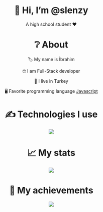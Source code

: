 <div align="center">
<h1> 👋 Hi, I’m @slenzy </h1>
<p> A high school student ❤ </p>
  
<h1> ❔ About </h1>
  <p> 🏷️ My name is İbrahim </p>
  <p> 🤓 I am Full-Stack developer </p>
  <p> 🎌 I live in Turkey </p>
  <p> 🖥️ Favorite programming language <a href="https://tr.wikipedia.org/wiki/JavaScript"> Javascript </a> </p>


<h1> ✍ Technologies I use </h1>
<img src="https://skillicons.dev/icons?i=js,ts,react,nodejs,mongodb,html,css,vscode,discord&theme=dark" />

<h1> 📈 My stats </h1>
<img src="https://github-readme-stats.vercel.app/api?username=SlenzyCode&show_icons=true&theme=dark" />

<h1> 💎 My achievements </h1>
<img src="https://github-profile-trophy.vercel.app/?username=SlenzyCode&theme=onedark" />
